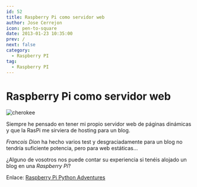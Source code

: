 ```yaml
---
id: 52
title: Raspberry Pi como servidor web
author: Jose Cerrejon
icon: pen-to-square
date: 2013-01-23 10:35:00
prev: /
next: false
category:
  - Raspberry PI
tag:
  - Raspberry PI
---
```


# Raspberry Pi como servidor web

![cherokee](/images/cherokee.png)

Siempre he pensado en tener mi propio servidor web de páginas dinámicas y que la RasPi me sirviera de hosting para un blog. 

*Francois Dion* ha hecho varios test y desgraciadamente para un blog no tendría suficiente potencia, pero para web estáticas...

¿Alguno de vosotros nos puede contar su experiencia si tenéis alojado un blog en una *Raspberry Pi*?

Enlace: [Raspberry Pi Python Adventures](http://raspberry-python.blogspot.com.es/2013/01/raspberrypi-como-servidor-web.html)

